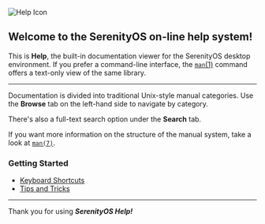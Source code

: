 ![Help Icon](/res/icons/32x32/app-help.png)

## Welcome to the SerenityOS on-line help system!

This is **Help**, the built-in documentation viewer for the SerenityOS desktop environment. If you prefer a command-line interface, the [`man`(1)](help://man/1/man) command offers a text-only view of the same library.

---

Documentation is divided into traditional Unix-style manual categories. Use the **Browse** tab on the left-hand side to navigate by category.

There's also a full-text search option under the **Search** tab.

If you want more information on the structure of the manual system, take a look at [`man(7)`](help://man/7/man).

### Getting Started

-   [Keyboard Shortcuts](help://man/7/KeyboardShortcuts)
-   [Tips and Tricks](help://man/7/Tips-and-Tricks)

---

Thank you for using **_SerenityOS Help!_**
